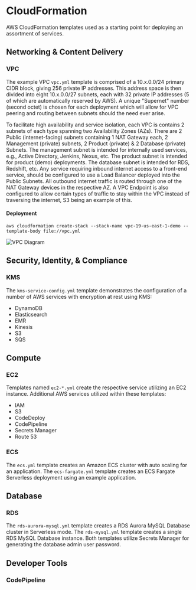 # CloudFormation
AWS CloudFormation templates used as a starting point for deploying an assortment of services.

## Networking & Content Delivery
### VPC
The example VPC `vpc.yml` template is comprised of a 10.x.0.0/24 primary CIDR block, giving 256 private IP addresses. This address space is then divided into eight 10.x.0.0/27 subnets, each with 32 private IP addresses (5 of which are automatically reserved by AWS). A unique "Supernet" number (second octet) is chosen for each deployment which will allow for VPC peering and routing between subnets should the need ever arise.

To facilitate high availability and service isolation, each VPC is contains 2 subnets of each type spanning two Availability Zones (AZs). There are 2 Public (internet-facing) subnets containing 1 NAT Gateway each, 2 Management (private) subnets, 2 Product (private) & 2 Database (private) Subnets. The management subnet is intended for internally used services, e.g., Active Directory, Jenkins, Nexus, etc. The product subnet is intended for product (demo) deployments. The database subnet is intended for RDS, Redshift, etc. Any service requiring inbound internet access to a front-end service, should be configured to use a Load Balancer deployed into the Public Subnets. All outbound internet traffic is routed through one of the NAT Gateway devices in the respective AZ. A VPC Endpoint is also configured to allow certain types of traffic to stay within the VPC instead of traversing the internet, S3 being an example of this.

#### Deployment
`aws cloudformation create-stack --stack-name vpc-19-us-east-1-demo --template-body file://vpc.yml`

![VPC Diagram](https://www.lucidchart.com/publicSegments/view/8131766d-ceeb-4ca5-af5d-36ea8e7e14dd/image.png)

## Security, Identity, & Compliance
### KMS
The `kms-service-config.yml` template demonstrates the configuration of a number of AWS services with encryption at rest using KMS:
* DynamoDB
* Elasticsearch
* EMR
* Kinesis
* S3
* SQS

## Compute
### EC2
Templates named `ec2-*.yml` create the respective service utilizing an EC2 instance. Additional AWS services utilized within these templates:
* IAM
* S3
* CodeDeploy
* CodePipeline
* Secrets Manager
* Route 53

### ECS
The `ecs.yml` template creates an Amazon ECS cluster with auto scaling for an application. The `ecs-fargate.yml` template creates an ECS Fargate Serverless deployment using an example application.

## Database
### RDS
The `rds-aurora-mysql.yml` template creates a RDS Aurora MySQL Database cluster in Serverless mode. The `rds-mysql.yml` template creates a single RDS MySQL Database instance. Both templates utilize Secrets Manager for generating the database admin user password.

## Developer Tools
### CodePipeline
